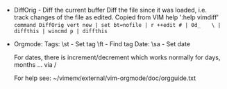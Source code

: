 * DiffOrig - Diff the current buffer
Diff the file since it was loaded, i.e. track changes of the file as
edited. Copied from VIM help ':help vimdiff'
`command DiffOrig vert new | set bt=nofile | r ++edit # | 0d_`
`	\ | diffthis | wincmd p | diffthis`

* Orgmode:
  Tags:
    \st   - Set tag
    \ft   - Find tag
  Date:
    \sa   - Set date

    For dates, there is increment/decrement which works normally
    for days, months ... via <CTRL-A> / <CTRL-X>

  For help see:  ~/vimenv/external/vim-orgmode/doc/orgguide.txt
